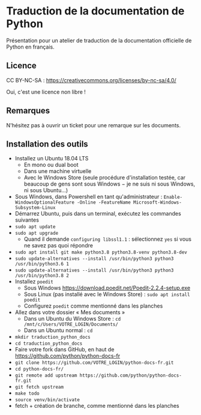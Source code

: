 # Traduction de la documentation de Python

Présentation pour un atelier de traduction de la documentation officielle de
Python en français.

## Licence

CC BY-NC-SA : https://creativecommons.org/licenses/by-nc-sa/4.0/

Oui, c'est une licence non libre !

## Remarques

N'hésitez pas à ouvrir un ticket pour une remarque sur les documents.

## Installation des outils

* Installez un Ubuntu 18.04 LTS
  * En mono ou dual boot
  * Dans une machine virtuelle
  * Avec le Windows Store (seule procédure d'installation testée, car beaucoup de gens sont sous Windows − je ne suis ni sous Windows, ni sous Ubuntu…)
* Sous Windows, dans Powershell en tant qu'administrateur : `Enable-WindowsOptionalFeature -Online -FeatureName Microsoft-Windows-Subsystem-Linux`
* Démarrez Ubuntu, puis dans un terminal, exécutez les commandes suivantes
* `sudo apt update`
* `sudo apt upgrade`
  * Quand il demande `configuring libssl1.1` : sélectionnez `yes` si vous ne savez pas quoi répondre
* `sudo apt install git make python3.8 python3.8-venv python3.8-dev`
* `sudo update-alternatives --install /usr/bin/python3 python3 /usr/bin/python3.6 1`
* `sudo update-alternatives --install /usr/bin/python3 python3 /usr/bin/python3.8 2`
* Installez `poedit`
  * Sous Windows https://download.poedit.net/Poedit-2.2.4-setup.exe
  * Sous Linux (pas installé avec le Windows Store) : `sudo apt install poedit`
  * Configurez `poedit` comme mentionné dans les planches
* Allez dans votre dossier « Mes documents »
  * Dans un Ubuntu du Windows Store : `cd /mnt/c/Users/VOTRE_LOGIN/Documents/`
  * Dans un Ubuntu normal : `cd`
* `mkdir traduction_python_docs`
* `cd traduction_python_docs`
* Faire votre fork dans GitHub, en haut de https://github.com/python/python-docs-fr
* `git clone https://github.com/VOTRE_LOGIN/python-docs-fr.git`
* `cd python-docs-fr/`
* `git remote add upstream https://github.com/python/python-docs-fr.git`
* `git fetch upstream`
* `make todo`
* `source venv/bin/activate`
* fetch + création de branche, comme mentionné dans les planches
